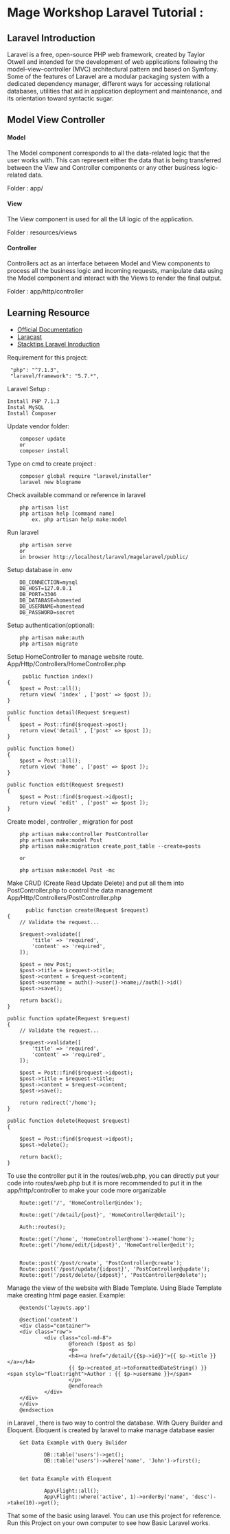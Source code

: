 # Mage Workshop Laravel Tutorial : 

## Laravel Introduction

Laravel is a free, open-source PHP web framework, created by Taylor Otwell and intended for the development of web applications following the model–view–controller (MVC) architectural pattern and based on Symfony. Some of the features of Laravel are a modular packaging system with a dedicated dependency manager, different ways for accessing relational databases, utilities that aid in application deployment and maintenance, and its orientation toward syntactic sugar.

## Model View Controller
#### Model

The Model component corresponds to all the data-related logic that the user works with. This can represent either the data that is being transferred between the View and Controller components or any other business logic-related data. 

Folder :  app/

#### View

The View component is used for all the UI logic of the application. 

Folder :  resources/views

#### Controller

Controllers act as an interface between Model and View components to process all the business logic and incoming requests, manipulate data using the Model component and interact with the Views to render the final output. 

Folder :  app/http/controller

## Learning Resource
* [Official Documentation](https://laravel.com/docs/5.7/)
* [Laracast](https://www.youtube.com/channel/UC3s5g0_lyZYOu8Jjo27udAQ)
* [Stacktips Laravel Inroduction](https://stacktips.com/laravel/intro-to-laravel-php-framework-and-features)

Requirement for this project:

     "php": "^7.1.3",
     "laravel/framework": "5.7.*",

Laravel Setup :

    Install PHP 7.1.3
    Instal MySQL
    Install Composer

Update vendor folder:

        composer update
        or
        composer install

Type on cmd to create project :

        composer global require "laravel/installer"
        laravel new blogname

Check available command or reference in laravel

        php artisan list
        php artisan help [command name] 
            ex. php artisan help make:model 

Run laravel

        php artisan serve
        or
        in browser http://localhost/laravel/magelaravel/public/


Setup database in .env
    
        DB_CONNECTION=mysql
        DB_HOST=127.0.0.1
        DB_PORT=3306
        DB_DATABASE=homested
        DB_USERNAME=homestead
        DB_PASSWORD=secret

Setup authentication(optional):
    
        php artisan make:auth
        php artisan migrate


Setup HomeController to manage website route.
        App/Http/Controllers/HomeController.php

         public function index()
    {
        $post = Post::all();
        return view( 'index' , ['post' => $post ]);
    }

    public function detail(Request $request)
    {
        $post = Post::find($request->post);
        return view('detail' , ['post' => $post ]);
    }

    public function home()
    {
        $post = Post::all();
        return view( 'home' , ['post' => $post ]);
    }

    public function edit(Request $request)
    {
        $post = Post::find($request->idpost);
        return view( 'edit' , ['post' => $post ]);
    }


Create model , controller , migration for post
        
        php artisan make:controller PostController
        php artisan make:model Post
        php artisan make:migration create_post_table --create=posts
    
        or

        php artisan make:model Post -mc


Make CRUD (Create Read Update Delete) and put all them into PostController.php to control the data management
        App/Http/Controllers/PostController.php

          public function create(Request $request)
    {
        // Validate the request...

        $request->validate([
            'title' => 'required',
            'content' => 'required',
        ]);

        $post = new Post;
        $post->title = $request->title;
        $post->content = $request->content;
        $post->username = auth()->user()->name;//auth()->id()
        $post->save();

        return back();
    }

    public function update(Request $request)
    {
        // Validate the request...

        $request->validate([
            'title' => 'required',
            'content' => 'required',
        ]);

        $post = Post::find($request->idpost);
        $post->title = $request->title;
        $post->content = $request->content;
        $post->save();

        return redirect('/home');
    }

    public function delete(Request $request)
    {

        $post = Post::find($request->idpost);
        $post->delete();

        return back();
    }

To use the controller put it in the routes/web.php, you can directly put your code into routes/web.php but it is more recommended to put it in the app/http/controller to make your code more organizable

        Route::get('/', 'HomeController@index');

        Route::get('/detail/{post}', 'HomeController@detail');

        Auth::routes();

        Route::get('/home', 'HomeController@home')->name('home');
        Route::get('/home/edit/{idpost}', 'HomeController@edit');


        Route::post('/post/create', 'PostController@create');
        Route::post('/post/update/{idpost}', 'PostController@update');
        Route::get('/post/delete/{idpost}', 'PostController@delete');

Manage the view of the website with Blade Template. Using Blade Template make creating html page easier.
Example:

        @extends('layouts.app')

        @section('content')
        <div class="container">
        <div class="row">
                <div class="col-md-8">
                        @foreach ($post as $p)
                        <p>
                        <h4><a href="/detail/{{$p->id}}">{{ $p->title }}</a></h4>
                        {{ $p->created_at->toFormattedDateString() }} <span style="float:right">Author : {{ $p->username }}</span>
                        </p>
                        @endforeach
                </div>
        </div>
        </div>
        @endsection

in Laravel , there is two way to control the database. With Query Builder and Eloquent.
Eloquent is created by laravel to make manage database easier

        Get Data Example with Query Bulider 

                DB::table('users')->get();
                DB::table('users')->where('name', 'John')->first();


        Get Data Example with Eloquent

                App\Flight::all();
                App\Flight::where('active', 1)->orderBy('name', 'desc')->take(10)->get();


That some of the basic using laravel. You can use this project for reference. Run this Project on your own computer to see how Basic Laravel works.
